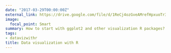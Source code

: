 ```yaml
---
date: "2017-03-29T00:00:00Z"
external_link: https://drive.google.com/file/d/1ReCj4ozGveAMrefHpxuoTr3r8QEdkEqo/view?usp=sharing
image:
  focal_point: Smart
summary: How to start with ggplot2 and other visualization R packages? 
tags:
- datavizwithr
title: Data visualization with R
---
```


